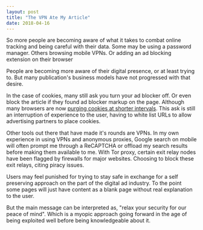 ```yaml
---
layout: post
title: "The VPN Ate My Article"
date: 2018-04-16
---
```

<p>
So more people are becoming aware of what it takes to combat online tracking and being careful with their data. Some may be using a password manager. Others browsing mobile VPNs. Or adding an ad blocking extension on their browser
</p>

<p>
People are becoming more aware of their digital presence, or at least trying to. But many publication's business models have not progressed with that desire.
</p>

<p>
In the case of cookies, many still ask you turn your ad blocker off. Or even block the article if they found ad blocker markup on the page. Although many browsers are now <a target="_blank" href="https://www.theverge.com/2017/9/14/16308138/apple-safari-11-advertiser-groups-cookie-tracking-letter">purging cookies at shorter intervals</a>. This ask is still an interruption of experience to the user, having to white list URLs to allow advertising partners to place cookies.
</p>

<p>
Other tools out there that have made it's rounds are VPNs. In my own experience in using VPNs and anonymous proxies, Google search on mobile will often prompt me through a ReCAPTCHA or offload my search results before making them available to me. With Tor proxy, certain exit relay nodes have been flagged by firewalls for major websites. Choosing to block these exit relays, citing piracy issues.
</p>

<p>
Users may feel punished for trying to stay safe in exchange for a self preserving approach on the part of the digital ad industry. To the point some pages will just have content as a blank page without real explanation to the user.
</p>

<p>
But the main message can be interpreted as, "relax your security for our peace of mind". Which is a myopic approach going forward in the age of being exploited well before being knowledgeable about it.
</p>